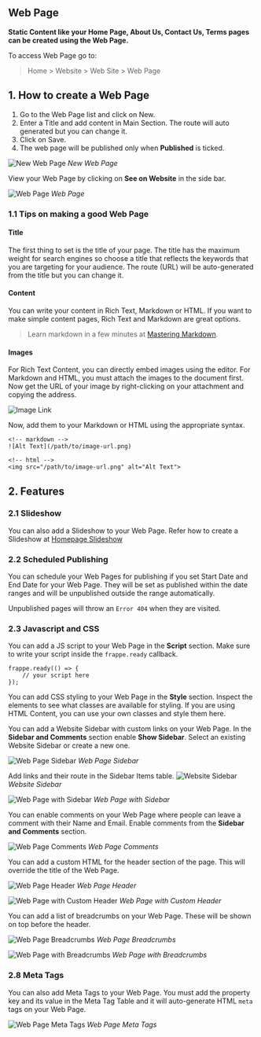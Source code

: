 ## Web Page

**Static Content like your Home Page, About Us, Contact Us, Terms pages can be created using the Web Page.**

To access Web Page go to:

> Home > Website > Web Site > Web Page

## 1\. How to create a Web Page

1.  Go to the Web Page list and click on New.
2.  Enter a Title and add content in Main Section. The route will auto generated but you can change it.
3.  Click on Save.
4.  The web page will be published only when **Published** is ticked.

![New Web Page](https://docs.erpnext.com/files/new-web-page.png) _New Web Page_

View your Web Page by clicking on **See on Website** in the side bar.

![Web Page](https://docs.erpnext.com/files/web-page.png) _Web Page_

### 1.1 Tips on making a good Web Page

#### Title

The first thing to set is the title of your page. The title has the maximum weight for search engines so choose a title that reflects the keywords that you are targeting for your audience. The route (URL) will be auto-generated from the title but you can change it.

#### Content

You can write your content in Rich Text, Markdown or HTML. If you want to make simple content pages, Rich Text and Markdown are great options.

> Learn markdown in a few minutes at [Mastering Markdown](https://guides.github.com/features/mastering-markdown/).

#### Images

For Rich Text Content, you can directly embed images using the editor. For Markdown and HTML, you must attach the images to the document first. Now get the URL of your image by right-clicking on your attachment and copying the address.

![Image Link](https://docs.erpnext.com/files/get-image-link.png)

Now, add them to your Markdown or HTML using the appropriate syntax.

```
<!-- markdown -->
![Alt Text](/path/to/image-url.png)

<!-- html -->
<img src="/path/to/image-url.png" alt="Alt Text">
```

## 2\. Features

### 2.1 Slideshow

You can also add a Slideshow to your Web Page. Refer how to create a Slideshow at [Homepage Slideshow](https://docs.erpnext.com/docs/v13/user/manual/en/website/homepage#22-homepage-slideshow)

### 2.2 Scheduled Publishing

You can schedule your Web Pages for publishing if you set Start Date and End Date for your Web Page. They will be set as published within the date ranges and will be unpublished outside the range automatically.

Unpublished pages will throw an `Error 404` when they are visited.

### 2.3 Javascript and CSS

You can add a JS script to your Web Page in the **Script** section. Make sure to write your script inside the `frappe.ready` callback.

```
frappe.ready(() => {
    // your script here
});
```

You can add CSS styling to your Web Page in the **Style** section. Inspect the elements to see what classes are available for styling. If you are using HTML Content, you can use your own classes and style them here.

You can add a Website Sidebar with custom links on your Web Page. In the **Sidebar and Comments** section enable **Show Sidebar**. Select an existing Website Sidebar or create a new one.

![Web Page Sidebar](https://docs.erpnext.com/files/web-page-sidebar.png) _Web Page Sidebar_

Add links and their route in the Sidebar Items table. ![Website Sidebar](https://docs.erpnext.com/files/new-website-sidebar.png) _Website Sidebar_

![Web Page with Sidebar](https://docs.erpnext.com/files/web-page-with-sidebar.png) _Web Page with Sidebar_

You can enable comments on your Web Page where people can leave a comment with their Name and Email. Enable comments from the **Sidebar and Comments** section.

![Web Page Comments](https://docs.erpnext.com/files/web-page-comments.gif) _Web Page Comments_

You can add a custom HTML for the header section of the page. This will override the title of the Web Page.

![Web Page Header](https://docs.erpnext.com/files/web-page-header.png) _Web Page Header_

![Web Page with Custom Header](https://docs.erpnext.com/files/web-page-with-custom-header.png) _Web Page with Custom Header_

You can add a list of breadcrumbs on your Web Page. These will be shown on top before the header.

![Web Page Breadcrumbs](https://docs.erpnext.com/files/web-page-breadcrumbs.png) _Web Page Breadcrumbs_

![Web Page with Breadcrumbs](https://docs.erpnext.com/files/web-page-with-breadcrumbs.png) _Web Page with Breadcrumbs_

### 2.8 Meta Tags

You can also add Meta Tags to your Web Page. You must add the property key and its value in the Meta Tag Table and it will auto-generate HTML `meta` tags on your Web Page.

![Web Page Meta Tags](https://docs.erpnext.com/files/web-page-meta-tags.gif) _Web Page Meta Tags_